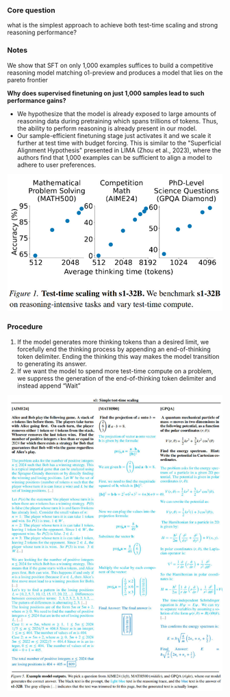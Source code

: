 
### Core question
what is the simplest approach to achieve both test-time scaling and strong reasoning performance?

### Notes
We show that SFT on only 1,000 examples suffices to build a competitive reasoning model matching o1-preview and produces a model that lies on the pareto frontier

**Why does supervised finetuning on just 1,000 samples lead to such performance gains?** 
- We hypothesize that the model is already exposed to large amounts of reasoning data during pretraining which spans trillions of tokens. Thus, the ability to perform reasoning is already present in our model. 
- Our sample-efficient finetuning stage just activates it and we scale it further at test time with budget forcing. This is similar to the "Superficial Alignment Hypothesis" presented in LIMA (Zhou et al., 2023), where the authors find that 1,000 examples can be sufficient to align a model to adhere to user preferences.

![](attachments/39c8d606b1fdb86cdbd6b9c3e9eab7a6_MD5.jpeg)
### Procedure

1. If the model generates more thinking tokens than a desired limit, we forcefully end the thinking process by appending an end-of-thinking token delimiter. Ending the thinking this way makes the model transition to generating its answer. 
2. If we want the model to spend more test-time compute on a problem, we suppress the generation of the end-of-thinking token delimiter and instead append “Wait”


![](attachments/c443631356fb5a1387da31d60ee7f324_MD5.jpeg)